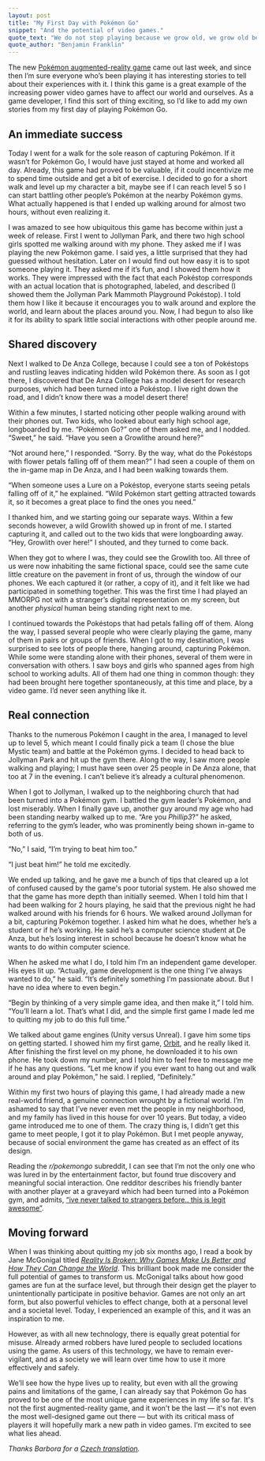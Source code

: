 ```yaml
---
layout: post
title: "My First Day with Pokémon Go"
snippet: "And the potential of video games."
quote_text: "We do not stop playing because we grow old, we grow old because we stop playing."
quote_author: "Benjamin Franklin"
---
```


The new [Pokémon augmented-reality game](http://pokemongo.nianticlabs.com/en/) came out last week, and since then I’m sure everyone who’s been playing it has interesting stories to tell about their experiences with it. I think this game is a great example of the increasing power video games have to affect our world and ourselves. As a game developer, I find this sort of thing exciting, so I’d like to add my own stories from my first day of playing Pokémon Go.

## An immediate success

Today I went for a walk for the sole reason of capturing Pokémon. If it wasn’t for Pokémon Go, I would have just stayed at home and worked all day. Already, this game had proved to be valuable, if it could incentivize me to spend time outside and get a bit of exercise. I decided to go for a short walk and level up my character a bit, maybe see if I can reach level 5 so I can start battling other people’s Pokémon at the nearby Pokémon gyms. What actually happened is that I ended up walking around for almost two hours, without even realizing it.

I was amazed to see how ubiquitous this game has become within just a week of release. First I went to Jollyman Park, and there two high school girls spotted me walking around with my phone. They asked me if I was playing the new Pokémon game. I said yes, a little surprised that they had guessed without hesitation. Later on I would find out how easy it is to spot someone playing it. They asked me if it’s fun, and I showed them how it works. They were impressed with the fact that each Pokéstop corresponds with an actual location that is photographed, labeled, and described (I showed them the Jollyman Park Mammoth Playground Pokéstop). I told them how I like it because it encourages you to walk around and explore the world, and learn about the places around you. Now, I had begun to also like it for its ability to spark little social interactions with other people around me.

## Shared discovery

Next I walked to De Anza College, because I could see a ton of Pokéstops and rustling leaves indicating hidden wild Pokémon there. As soon as I got there, I discovered that De Anza College has a model desert for research purposes, which had been turned into a Pokéstop. I live right down the road, and I didn’t know there was a model desert there!

Within a few minutes, I started noticing other people walking around with their phones out. Two kids, who looked about early high school age, longboarded by me. “Pokémon Go?” one of them asked me, and I nodded. “Sweet,” he said. “Have you seen a Growlithe around here?”

“Not around here,” I responded. “Sorry. By the way, what do the Pokéstops with flower petals falling off of them mean?” I had seen a couple of them on the in-game map in De Anza, and I had been walking towards them.

“When someone uses a Lure on a Pokéstop, everyone starts seeing petals falling off of it,” he explained. “Wild Pokémon start getting attracted towards it, so it becomes a great place to find the ones you need.”

I thanked him, and we starting going our separate ways. Within a few seconds however, a wild Growlith showed up in front of me. I started capturing it, and called out to the two kids that were longboarding away. “Hey, Growlith over here!” I shouted, and they turned to come back.

When they got to where I was, they could see the Growlith too. All three of us were now inhabiting the same fictional space, could see the same cute little creature on the pavement in front of us, through the window of our phones. We each captured it (or rather, a copy of it), and it felt like we had participated in something together. This was the first time I had played an MMORPG not with a stranger’s digital representation on my screen, but another _physical_ human being standing right next to me.

I continued towards the Pokéstops that had petals falling off of them. Along the way, I passed several people who were clearly playing the game, many of them in pairs or groups of friends. When I got to my destination, I was surprised to see lots of people there, hanging around, capturing Pokémon. While some were standing alone with their phones, several of them were in conversation with others. I saw boys and girls who spanned ages from high school to working adults. All of them had one thing in common though: they had been brought here together spontaneously, at this time and place, by a video game. I’d never seen anything like it.

## Real connection

Thanks to the numerous Pokémon I caught in the area, I managed to level up to level 5, which meant I could finally pick a team (I chose the blue Mystic team) and battle at the Pokémon gyms. I decided to head back to Jollyman Park and hit up the gym there. Along the way, I saw more people walking and playing; I must have seen over 25 people in De Anza alone, that too at 7 in the evening. I can’t believe it’s already a cultural phenomenon.

When I got to Jollyman, I walked up to the neighboring church that had been turned into a Pokémon gym. I battled the gym leader’s Pokémon, and lost miserably. When I finally gave up, another guy around my age who had been standing nearby walked up to me. “Are you _Phillip3_?” he asked, referring to the gym’s leader, who was prominently being shown in-game to both of us.

“No,” I said, “I’m trying to beat him too.”

“I just beat him!” he told me excitedly.

We ended up talking, and he gave me a bunch of tips that cleared up a lot of confused caused by the game's poor tutorial system. He also showed me that the game has more depth than initially seemed. When I told him that I had been walking for 2 hours playing, he said that the previous night he had walked around with his friends for 6 hours. We walked around Jollyman for a bit, capturing Pokémon together. I asked him what he does, whether he’s a student or if he’s working. He said he’s a computer science student at De Anza, but he’s losing interest in school because he doesn’t know what he wants to do within computer science.

When he asked me what I do, I told him I’m an independent game developer. His eyes lit up. “Actually, game development is the one thing I’ve always wanted to do,” he said. “It’s definitely something I’m passionate about. But I have no idea where to even begin.”

“Begin by thinking of a very simple game idea, and then make it,” I told him. “You’ll learn a lot. That’s what I did, and the simple first game I made led me to quitting my job to do this full time.”

We talked about game engines (Unity versus Unreal). I gave him some tips on getting started. I showed him my first game, [Orbit](http://playwithorbit.com), and he really liked it. After finishing the first level on my phone, he downloaded it to his own phone. He took down my number, and I told him to feel free to message me if he has any questions. “Let me know if you ever want to hang out and walk around and play Pokémon,” he said. I replied, “Definitely.”

Within my first two hours of playing this game, I had already made a new real-world friend, a genuine connection wrought by a fictional world. I’m ashamed to say that I’ve never even met the people in my neighborhood, and my family has lived in this house for over 10 years. But today, a video game introduced me to one of them. The crazy thing is, I didn’t get this game to meet people, I got it to play Pokémon. But I met people anyway, because of social environment the game has created as an effect of its design.

Reading the _r/pokemongo_ subreddit, I can see that I’m not the only one who was lured in by the entertainment factor, but found true discovery and meaningful social interaction. One redditor describes his friendly banter with another player at a graveyard which had been turned into a Pokémon gym, and admits, [“ive never talked to strangers before.. this is legit awesome”](https://www.reddit.com/r/pokemongo/comments/4rvuj2/how_do_i_megathread_part_4/d55al07).

## Moving forward

When I was thinking about quitting my job six months ago, I read a book by Jane McGonigal titled [_Reality Is Broken: Why Games Make Us Better and How They Can Change the World_](https://smile.amazon.com/Reality-Broken-Games-Better-Change/dp/0143120611?sa-no-redirect=1). This brilliant book made me consider the full potential of games to transform us. McGonigal talks about how good games are fun at the surface level, but through their design get the player to unintentionally participate in positive behavior. Games are not only an art form, but also powerful vehicles to effect change, both at a personal level and a societal level. Today, I experienced an example of this, and it was an inspiration to me.

However, as with all new technology, there is equally great potential for misuse. Already armed robbers have lured people to secluded locations using the game. As users of this technology, we have to remain ever-vigilant, and as a society we will learn over time how to use it more effectively and safely.

We’ll see how the hype lives up to reality, but even with all the growing pains and limitations of the game, I can already say that Pokémon Go has proved to be one of the most unique game experiences in my life so far. It's not the first augmented-reality game, and it won't be the last — it's not even the most well-designed game out there — but with its critical mass of players it will hopefully mark a new path in video games. I’m excited to see what lies ahead.

_Thanks Barbora for a [Czech translation](http://www.bildelarexpert.se/blogg/2016/08/01/muj-prvni-den-s-pokemon-go/)._
